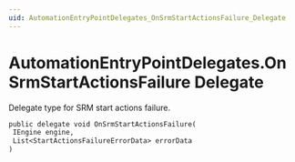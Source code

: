 ```yaml
---
uid: AutomationEntryPointDelegates_OnSrmStartActionsFailure_Delegate
---
```


# AutomationEntryPointDelegates.OnSrmStartActionsFailure Delegate

Delegate type for SRM start actions failure.

```txt
public delegate void OnSrmStartActionsFailure(
 IEngine engine,
 List<StartActionsFailureErrorData> errorData
)
```
